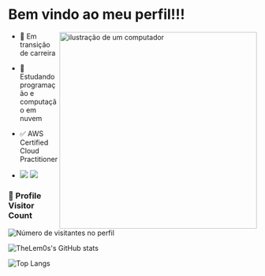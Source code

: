 # Bem vindo ao meu perfil!!!

<img src="https://raw.githubusercontent.com/MicaelliMedeiros/micaellimedeiros/master/image/computer-illustration.png" alt="ilustração de um computador" min-width="400px" max-width="400px" width="400px" align="right">

- 🔭 Em transição de carreira
- 🌱 Estudando programação e computação em nuvem
- ✅ AWS Certified Cloud Practitioner

-  <a href = "gabriel.lemos1992@gmail.com"><img src="https://img.shields.io/badge/-Gmail-%23333?style=for-the-badge&logo=gmail&logoColor=white" target="_blank"></a>
  <a href="https://www.linkedin.com/in/gabriel-lemos92/" target="_blank"><img src="https://img.shields.io/badge/-LinkedIn-%230077B5?style=for-the-badge&logo=linkedin&logoColor=white" target="_blank"></a> 

<div>
  <h3><b>📍 Profile Visitor Count</b></h3>
</div>
  <img
    src="https://profile-counter.glitch.me/TheLem0s/count.svg"
    alt="Número de visitantes no perfil"
  />
</p>

![TheLem0s's GitHub stats](https://github-readme-stats.vercel.app/api?username=TheLem0s&show_icons=true&theme=codeSTACKr )

![Top Langs](https://github-readme-stats.vercel.app/api/top-langs/?username=TheLem0s&hide_progress=trueicons=true&theme=codeSTACKr)
